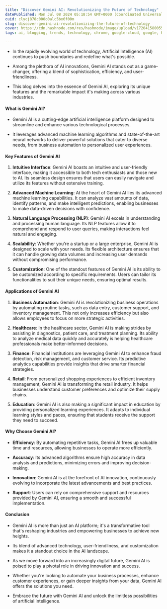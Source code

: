 ```yaml
---
title: "Discover Gemini AI: Revolutionizing the Future of Technology"
datePublished: Mon Jul 08 2024 05:18:54 GMT+0000 (Coordinated Universal Time)
cuid: clycj878c000o0alc5bx6f00m
slug: discover-gemini-ai-revolutionizing-the-future-of-technology
cover: https://cdn.hashnode.com/res/hashnode/image/upload/v1720415800559/2622cdfb-fa83-48fd-af3f-bff389db5d25.webp
tags: ai, blogging, trends, technology, chrome, google-cloud, google, hashnode, technical-writing-1, hashnodebootcamp, blogswithcc, ai-tools, gemini, gemini-vs-chatgpt, google-gemini-ai

---
```


* In the rapidly evolving world of technology, Artificial Intelligence (AI) continues to push boundaries and redefine what's possible.
    
* Among the plethora of AI innovations, Gemini AI stands out as a game-changer, offering a blend of sophistication, efficiency, and user-friendliness.
    
* This blog delves into the essence of Gemini AI, exploring its unique features and the remarkable impact it's making across various industries.
    

#### What is Gemini AI?

* Gemini AI is a cutting-edge artificial intelligence platform designed to streamline and enhance various technological processes.
    
* It leverages advanced machine learning algorithms and state-of-the-art neural networks to deliver powerful solutions that cater to diverse needs, from business automation to personalized user experiences.
    

#### Key Features of Gemini AI

1. **Intuitive Interface**: Gemini AI boasts an intuitive and user-friendly interface, making it accessible to both tech enthusiasts and those new to AI. Its seamless design ensures that users can easily navigate and utilize its features without extensive training.
    
2. **Advanced Machine Learning**: At the heart of Gemini AI lies its advanced machine learning capabilities. It can analyze vast amounts of data, identify patterns, and make intelligent predictions, enabling businesses to make data-driven decisions with confidence.
    
3. **Natural Language Processing (NLP)**: Gemini AI excels in understanding and processing human language. Its NLP features allow it to comprehend and respond to user queries, making interactions feel natural and engaging.
    
4. **Scalability**: Whether you're a startup or a large enterprise, Gemini AI is designed to scale with your needs. Its flexible architecture ensures that it can handle growing data volumes and increasing user demands without compromising performance.
    
5. **Customization**: One of the standout features of Gemini AI is its ability to be customized according to specific requirements. Users can tailor its functionalities to suit their unique needs, ensuring optimal results.
    

#### Applications of Gemini AI

1. **Business Automation**: Gemini AI is revolutionizing business operations by automating routine tasks, such as data entry, customer support, and inventory management. This not only increases efficiency but also allows employees to focus on more strategic activities.
    
2. **Healthcare**: In the healthcare sector, Gemini AI is making strides by assisting in diagnostics, patient care, and treatment planning. Its ability to analyze medical data quickly and accurately is helping healthcare professionals make better-informed decisions.
    
3. **Finance**: Financial institutions are leveraging Gemini AI to enhance fraud detection, risk management, and customer service. Its predictive analytics capabilities provide insights that drive smarter financial strategies.
    
4. **Retail**: From personalized shopping experiences to efficient inventory management, Gemini AI is transforming the retail industry. It helps businesses understand customer preferences and optimize their supply chains.
    
5. **Education**: Gemini AI is also making a significant impact in education by providing personalized learning experiences. It adapts to individual learning styles and paces, ensuring that students receive the support they need to succeed.
    

#### Why Choose Gemini AI?

* **Efficiency**: By automating repetitive tasks, Gemini AI frees up valuable time and resources, allowing businesses to operate more efficiently.
    
* **Accuracy**: Its advanced algorithms ensure high accuracy in data analysis and predictions, minimizing errors and improving decision-making.
    
* **Innovation**: Gemini AI is at the forefront of AI innovation, continuously evolving to incorporate the latest advancements and best practices.
    
* **Support**: Users can rely on comprehensive support and resources provided by Gemini AI, ensuring a smooth and successful implementation.
    

#### Conclusion

* Gemini AI is more than just an AI platform; it's a transformative tool that's reshaping industries and empowering businesses to achieve new heights.
    
* Its blend of advanced technology, user-friendliness, and customization makes it a standout choice in the AI landscape.
    
* As we move forward into an increasingly digital future, Gemini AI is poised to play a pivotal role in driving innovation and success.
    
* Whether you're looking to automate your business processes, enhance customer experiences, or gain deeper insights from your data, Gemini AI offers the solutions you need.
    
* Embrace the future with Gemini AI and unlock the limitless possibilities of artificial intelligence.